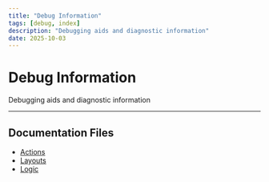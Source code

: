```yaml
---
title: "Debug Information"
tags: [debug, index]
description: "Debugging aids and diagnostic information"
date: 2025-10-03
---
```


# Debug Information

Debugging aids and diagnostic information

---

## Documentation Files

- [Actions](debug/actions)
- [Layouts](debug/layouts)
- [Logic](debug/logic)

